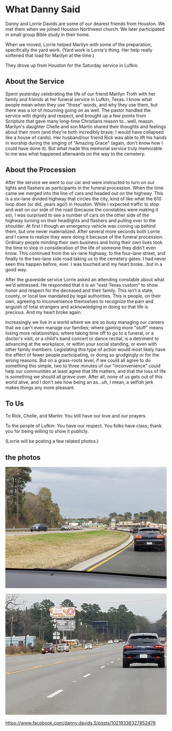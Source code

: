 # What Danny Said

Danny and Lorrie Davids are some of our dearest friends from Houston.
We met them when we joined Houston Northwest church. We later participated
in small group Bible study in their home.

When we moved, Lorrie helped Marilyn with some of the preparation,
specifically the yard work. (Yard work is Lorrie's thing.
Her help really softened that load for Marilyn at the time.)

They drove up from Houston for the Saturday service in Lufkin.

## About the Service

 Spent yesterday celebrating the life of our friend Marilyn Troth with 
 her family and friends at her funeral service in Lufkin, Texas. I know 
 what people mean when they use "those" words, and why they use them, 
 but there was a lot of mourning going on as well. The pastor handled 
 the service with dignity and respect, and brought up a few points from 
 Scripture that gave many long-time Christians reason to...well, reason. 
 Marilyn's daughter Chelle and son Martin shared their thoughts and 
 feelings about their mom (and they're both incredibly brave; I would 
 have collapsed like a house of cards). Her husband/our friend Rick was 
 able to lift his hands in worship during the singing of "Amazing Grace" 
 (again, don't know how I could have done it). But what made this 
 memorial service truly memorable to me was what happened afterwards on 
 the way to the cemetery.

## About the Procession

 After the service we went to our car and were instructed to turn on our 
 lights and flashers as participants in the funeral procession. When the 
 time came we merged into the line of cars and headed out on the 
 highway. This is a six-lane divided highway that circles the city, kind 
 of like what the 610 loop does (or did, years ago!) in Houston. While I 
 expected traffic to stop and wait on our side of the road (because the 
 constables were making it so), I was surprised to see a number of cars 
 on the other side of the highway turning on their headlights and 
 flashers and pulling over to the shoulder. At first I though an 
 emergency vehicle was coming up behind them, but one never 
 materialized. After several more seconds both Lorrie and I came to 
 realize they were doing it because of the funeral procession. Ordinary 
 people minding their own business and living their own lives took the 
 time to stop in consideration of the life of someone they didn't even 
 know. This continued from the six-lane highway, to the four-lane 
 street, and finally to the two-lane side road taking us to the cemetery 
 gates. I had never seen this happen before, ever. I was touched and my 
 heart broke...but in a good way.

 After the graveside service Lorrie asked an attending constable about 
 what we'd witnessed. He responded that it is an "east Texas custom" to 
 show honor and respect for the deceased and their family. This isn't a 
 state, county, or local law mandated by legal authorities. This is 
 people, on their own, agreeing to inconvenience themselves to recognize 
 the pain and anguish of total strangers and acknowledging in doing so 
 that life is precious. And my heart broke again.

 Increasingly we live in a world where we are so busy managing our 
 careers that we can't even manage our families; where gaining more 
 "stuff" means losing more relationships; where taking time off to go to 
 a funeral, or a doctor's visit, or a child's band concert or dance 
 recital, is a detriment to advancing at the workplace, or within your 
 social standing, or even with other family members. Legislating this 
 type of action would most likely have the effect of fewer people 
 participating, or doing so grudgingly or for the wrong reasons. But on 
 a grass-roots level, if we could all agree to do something this simple, 
 two to three minutes of our "inconvenience" could help our communities 
 at least agree that life matters, and that the loss of life is 
 something we should all grieve over. After all, none of us gets out of 
 this world alive, and I don't see how being an as...uh, I mean, a 
 selfish jerk makes things any more pleasant.

## To Us

 To Rick, Chelle, and Martin: You still have our love and our prayers. 

 To the people of Lufkin: You have our respect. You folks have class; 
 thank you for being willing to show it publicly.

 (Lorrie will be posting a few related photos.)

## the photos

![80357100_10156364021332202_8731241258011328512_o.jpg](https://github.com/trothr/blog/blob/master/images/2019/80357100_10156364021332202_8731241258011328512_o.jpg)

![80444421_10156364021737202_6069624018653151232_o.jpg](https://github.com/trothr/blog/blob/master/images/2019/80444421_10156364021737202_6069624018653151232_o.jpg)

https://www.facebook.com/danny.davids.5/posts/10219336327852476


